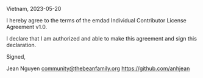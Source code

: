 Vietnam, 2023-05-20

I hereby agree to the terms of the emdad Individual Contributor License
Agreement v1.0.

I declare that I am authorized and able to make this agreement and sign this
declaration.

Signed,

Jean Nguyen community@thebeanfamily.org https://github.com/anhjean